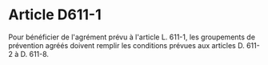 # Article D611-1

Pour bénéficier de l'agrément prévu à l'article L. 611-1, les groupements de prévention agréés doivent remplir les conditions prévues aux articles D. 611-2 à D. 611-8.
